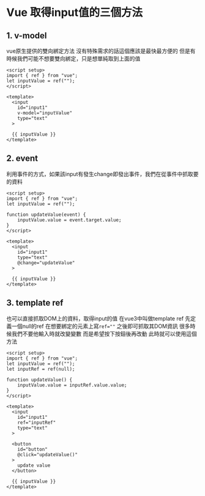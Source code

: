 # Vue 取得input值的三個方法


## 1. v-model
vue原生提供的雙向綁定方法
沒有特殊需求的話這個應該是最快最方便的
但是有時候我們可能不想要雙向綁定，只是想單純取到上面的值


```
<script setup>
import { ref } from "vue";
let inputValue = ref("");
</script>

<template>
  <input
    id="input1"
    v-model="inputValue"
    type="text"
  >

  {{ inputValue }}
</template>
```

## 2. event
利用事件的方式，如果該input有發生change即發出事件，我們在從事件中抓取要的資料

```
<script setup>
import { ref } from "vue";
let inputValue = ref("");

function updateValue(event) {
	inputValue.value = event.target.value;
}
</script>

<template>
  <input
    id="input1"
    type="text"
    @change="updateValue"
  >

  {{ inputValue }}
</template>

```

## 3. template ref 
也可以直接抓取DOM上的資料，取得input的值
在vue3中叫做template ref
先定義一個null的ref
在想要綁定的元素上寫`ref=""`
之後即可抓取其DOM資訊
很多時候我們不要他輸入時就改變變數
而是希望按下按鈕後再改動
此時就可以使用這個方法


```
<script setup>
import { ref } from "vue";
let inputValue = ref("");
let inputRef = ref(null);

function updateValue() {
	inputValue.value = inputRef.value.value;
}
</script>

<template>
  <input
    id="input1"
    ref="inputRef"
    type="text"
  >

  <button
    id="button"
    @click="updateValue()"
  >
    update value
  </button>
  
  {{ inputValue }}
</template>
```

